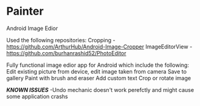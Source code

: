 # Painter
Android Image Edior

Used the following repositories:
Cropping - https://github.com/ArthurHub/Android-Image-Cropper
ImageEditorView - https://github.com/burhanrashid52/PhotoEditor

Fully functional image edior app for Android which include the following:
Edit existing picture from device, edit image taken from camera
Save to gallery
Paint with brush and eraser
Add custom text
Crop or rotate image

*****KNOWN ISSUES*****
-Undo mechanic doesn't work perefctly and might cause some application crashs

